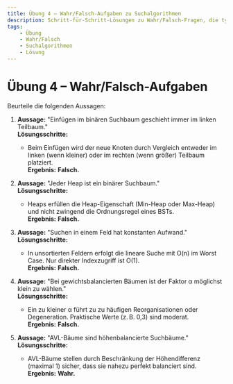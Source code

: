 ```yaml
---
title: Übung 4 – Wahr/Falsch-Aufgaben zu Suchalgorithmen
description: Schritt-für-Schritt-Lösungen zu Wahr/Falsch-Fragen, die typische Missverständnisse bei Suchalgorithmen und Baumstrukturen klären.
tags:
    - Übung
    - Wahr/Falsch
    - Suchalgorithmen
    - Lösung
---
```

# Übung 4 – Wahr/Falsch-Aufgaben

Beurteile die folgenden Aussagen:

1. **Aussage:** "Einfügen im binären Suchbaum geschieht immer im linken Teilbaum."  
   **Lösungsschritte:**  
   - Beim Einfügen wird der neue Knoten durch Vergleich entweder im linken (wenn kleiner) oder im rechten (wenn größer) Teilbaum platziert.  
   **Ergebnis:** **Falsch.**

2. **Aussage:** "Jeder Heap ist ein binärer Suchbaum."  
   **Lösungsschritte:**  
   - Heaps erfüllen die Heap-Eigenschaft (Min-Heap oder Max-Heap) und nicht zwingend die Ordnungsregel eines BSTs.  
   **Ergebnis:** **Falsch.**

3. **Aussage:** "Suchen in einem Feld hat konstanten Aufwand."  
   **Lösungsschritte:**  
   - In unsortierten Feldern erfolgt die lineare Suche mit O(n) im Worst Case. Nur direkter Indexzugriff ist O(1).  
   **Ergebnis:** **Falsch.**

4. **Aussage:** "Bei gewichtsbalancierten Bäumen ist der Faktor α möglichst klein zu wählen."  
   **Lösungsschritte:**  
   - Ein zu kleiner α führt zu zu häufigen Reorganisationen oder Degeneration. Praktische Werte (z. B. 0,3) sind moderat.  
   **Ergebnis:** **Falsch.**

5. **Aussage:** "AVL-Bäume sind höhenbalancierte Suchbäume."  
   **Lösungsschritte:**  
   - AVL-Bäume stellen durch Beschränkung der Höhendifferenz (maximal 1) sicher, dass sie nahezu perfekt balanciert sind.  
   **Ergebnis:** **Wahr.**

